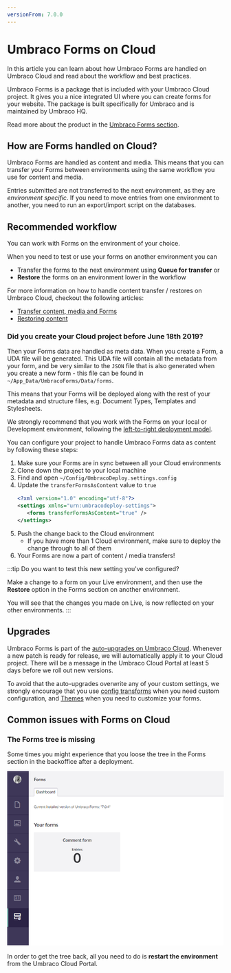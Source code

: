 ```yaml
---
versionFrom: 7.0.0
---
```


# Umbraco Forms on Cloud

In this article you can learn about how Umbraco Forms are handled on Umbraco Cloud and read about the workflow and best practices.

Umbraco Forms is a package that is included with your Umbraco Cloud project. It gives you a nice integrated UI where you can create forms for your website. The package is built specifically for Umbraco and is maintained by Umbraco HQ.

Read more about the product in the [Umbraco Forms section](../../../Add-ons/UmbracoForms).

## How are Forms handled on Cloud?

Umbraco Forms are handled as content and media. This means that you can transfer your Forms between environments using the same workflow you use for content and media.

Entries submitted are not transferred to the next environment, as they are *environment specific*. If you need to move entries from one environment to another, you need to run an export/import script on the databases.

## Recommended workflow

You can work with Forms on the environment of your choice.

When you need to test or use your forms on another environment you can

* Transfer the forms to the next environment using **Queue for transfer** or
* **Restore** the forms on an environment lower in the workflow

For more information on how to handle content transfer / restores on Umbraco Cloud, checkout the following articles:

* [Transfer content, media and Forms](../Content-Transfer)
* [Restoring content](../Restoring-content)

### Did you create your Cloud project before June 18th 2019?

Then your Forms data are handled as meta data. When you create a Form, a UDA file will be generated. This UDA file will contain all the metadata from your form, and be very similar to the `JSON` file that is also generated when you create a new form - this file can be found in `~/App_Data/UmbracoForms/Data/forms`.

This means that your Forms will be deployed along with the rest of your metadata and structure files, e.g. Document Types, Templates and Stylesheets. 

We strongly recommend that you work with the Forms on your local or Development environment, following the [left-to-right deployment model](../../Deployment).

You can configure your project to handle Umbraco Forms data as content by following these steps:

1. Make sure your Forms are in sync between all your Cloud environments
2. Clone down the project to your local machine
3. Find and open `~/Config/UmbracoDeploy.settings.config`
4. Update the `transferFormsAsContent` value to `true`
   ```xml
   <?xml version="1.0" encoding="utf-8"?>
   <settings xmlns="urn:umbracodeploy-settings">
      <forms transferFormsAsContent="true" />
   </settings>
   ```
5. Push the change back to the Cloud environment
   * If you have more than 1 Cloud environment, make sure to deploy the change through to all of them
6. Your Forms are now a part of content / media transfers!

:::tip
Do you want to test this new setting you've configured?

Make a change to a form on your Live environment, and then use the **Restore** option in the Forms section on another environment.

You will see that the changes you made on Live, is now reflected on your other environments.
:::

## Upgrades

Umbraco Forms is part of the [auto-upgrades on Umbraco Cloud](../../Upgrades). Whenever a new patch is ready for release, we will automatically apply it to your Cloud project. There will be a message in the Umbraco Cloud Portal at least 5 days before we roll out new versions.

To avoid that the auto-upgrades overwrite any of your custom settings, we strongly encourage that you use [config transforms](../../Set-Up/Config-Transforms) when you need custom configuration, and [Themes](../../../Add-ons/UmbracoForms/Developer/Themes) when you need to customize your forms.

## Common issues with Forms on Cloud

### The Forms tree is missing

Some times you might experience that you loose the tree in the Forms section in the backoffice after a deployment.

![Missing tree from Forms section](images/missing-forms-tree.png)

In order to get the tree back, all you need to do is **restart the environment** from the Umbraco Cloud Portal.

